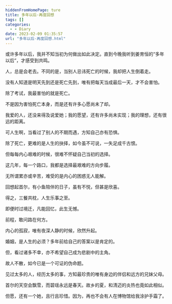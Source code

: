 ```yaml
---
hiddenFromHomePage: ture
title: 多年以后·再度回想
tags: []
categories:
  - - Diary
date: 2023-02-09 01:35:57
url: "多年以后·再度回想.html"
---
```


或许多年以后，我并不知当初为何做出如此决定。直到今晚我听到姜育恒的“多年以后”，才感受到共鸣。

人，总是会老去。不同的是，当别人忌讳死亡的时候，我却把人生倒着走。

没有人知道是明天先到还是死亡先到，唯有把每天当成最后一天，才不会害怕。

除了考试，我最害怕的就是死亡。

不是因为害怕死亡本身，而是还有许多心愿尚未了却。

我爱的人，还没来得及说爱她；我的愿望，还有许多尚未实现；我的理想，还有很远的距离。

可人生啊，当看过了别人的不期而遇，方知自己亦有恐惧。

除了死亡，更难的是人生的抉择，如今虽不可说，一失足成千古恨。

但每每内心艰难的时候，很难不怀疑自己当初的选择。

这几年，每一个路口，我都是选择最艰难的方向步履。

无所谓累亦或辛苦，难受的是内心的困惑无人能解。

回想起首尔，有小鱼陪伴的日子，虽有不悦，但甚是欣喜。

得之，三餐共枕，人生乐事之至。

即便时过境迁，凡能回忆，此生无憾。

前程，敢问路在何方。

内心的孤寂，唯有夜深人静的时候，欣然升起。

婚姻，是人生的必须？多年前给自己的答案以是肯定的。

但，看过诸多不幸，亦不希望自己成为悲剧中的主角。

故人不散，如今已是一个可证的伪命题。

见过太多的人，经历太多的事，方知最珍贵的唯有身边的伴侣和远方的兄妹父母。

首尔的天空会飘雪，而碧瑶永远是春天。故乡的夏，和清迈的炎热也竟如此相似。

但愿，还有一个她，且行且珍惜。因为，再也不会有人在博物馆给我涂护手霜了。

